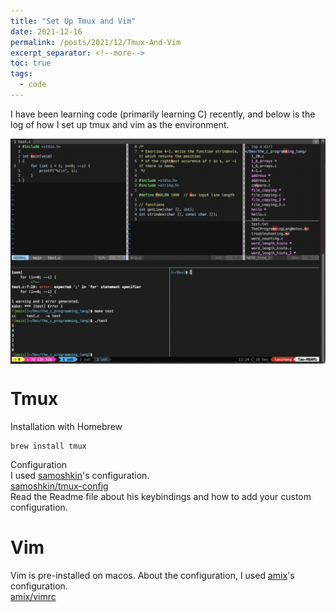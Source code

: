 ```yaml
---
title: "Set Up Tmux and Vim"
date: 2021-12-16
permalink: /posts/2021/12/Tmux-And-Vim
excerpt_separator: <!--more-->
toc: true
tags:
  - code
---
```


I have been learning code (primarily learning C) recently, and below is the log of how I set up tmux and vim as the environment.

<!--more-->

<img src="/images/posts/tmux-and-vim/tmux-and-vim_20211216.png" style="display: block; margin: auto;" />

# Tmux

Installation with Homebrew

```shell
brew install tmux
```

Configuration  
I used [samoshkin](https://github.com/samoshkin)'s configuration.  
[samoshkin/tmux-config](https://github.com/samoshkin/tmux-config)  
Read the Readme file about his keybindings and how to add your custom configuration.

# Vim

Vim is pre-installed on macos.
About the configuration, I used [amix](https://github.com/amix)'s configuration.  
[amix/vimrc](https://github.com/amix/vimrc)
